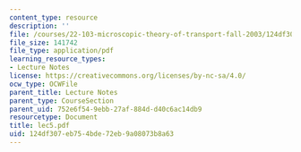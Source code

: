 ```yaml
---
content_type: resource
description: ''
file: /courses/22-103-microscopic-theory-of-transport-fall-2003/124df307eb754bde72eb9a08073b8a63_lec5.pdf
file_size: 141742
file_type: application/pdf
learning_resource_types:
- Lecture Notes
license: https://creativecommons.org/licenses/by-nc-sa/4.0/
ocw_type: OCWFile
parent_title: Lecture Notes
parent_type: CourseSection
parent_uid: 752e6f54-9ebb-27af-884d-d40c6ac14db9
resourcetype: Document
title: lec5.pdf
uid: 124df307-eb75-4bde-72eb-9a08073b8a63
---
```

